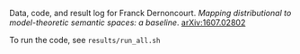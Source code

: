 Data, code, and result log for Franck Dernoncourt. *Mapping distributional to model-theoretic semantic spaces: a baseline*. [arXiv:1607.02802](http://arxiv.org/abs/1607.02802)

To run the code, see `results/run_all.sh`